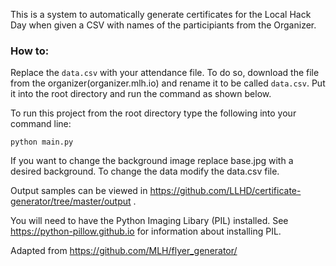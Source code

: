 This is a system to automatically generate certificates for the Local Hack Day when given a CSV with names of the participiants from the Organizer.

### How to:
Replace the ```data.csv``` with your attendance file. To do so, download the file from the organizer(organizer.mlh.io) and rename it to be called ```data.csv```. Put it into the root directory and run the command as shown below.

To run this project from the root directory type the following into your command line: 

```python main.py```

If you want to change the background image replace base.jpg with a desired background. To change the data modify the data.csv file. 

Output samples can be viewed in https://github.com/LLHD/certificate-generator/tree/master/output . 

You will need to have the Python Imaging Libary (PIL) installed. See https://python-pillow.github.io for information about installing PIL.

Adapted from https://github.com/MLH/flyer_generator/
